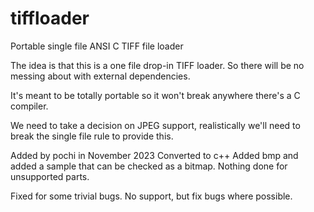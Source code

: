 # tiffloader
Portable single file ANSI C TIFF file loader

The idea is that this is a one file drop-in TIFF loader.
So there will be no messing about with external dependencies.

It's meant to be totally portable so it won't break anywhere
there's a C compiler.

We need to take a decision on JPEG support, realistically
we'll need to break the single file rule to provide this.

Added by pochi in November 2023
Converted to c++
Added bmp and added a sample that can be checked as a bitmap.
Nothing done for unsupported parts.

Fixed for some trivial bugs.
No support, but fix bugs where possible.
